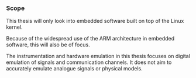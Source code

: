 ### Scope
This thesis will only look into embedded software built on top of the Linux kernel.

Because of the widespread use of the ARM architecture in embedded software, this will also be of focus.

The instrumentation and hardware emulation in this thesis focuses on digital emulation of signals and communication channels. It does not aim to accurately emulate analogue signals or physical models.